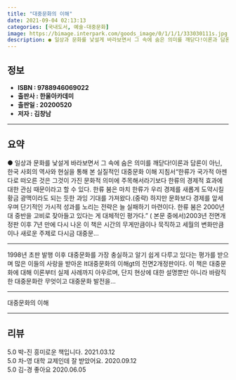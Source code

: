 ```yaml
---
title: "대중문화의 이해"
date: 2021-09-04 02:13:13
categories: [국내도서, 예술-대중문화]
image: https://bimage.interpark.com/goods_image/0/1/1/1/333030111s.jpg
description: ● 일상과 문화를 낯설게 바라보면서 그 속에 숨은 의미를 깨닫다!이론과 담론이 아닌, 한국 사회의 역사와 현실을 통해 본 실질적인 대중문화 이해 지침서“한류가 국가적 아젠다로 떠오른 것은 그것이 가진 문화적 의미에 주목해서라기보다 한류의 경제적 효과에 대한 관심 때문이라고 할 수 있다
---
```


## **정보**

- **ISBN : 9788946069022**
- **출판사 : 한울아카데미**
- **출판일 : 20200520**
- **저자 : 김창남**

------



## **요약**

●  일상과 문화를 낯설게 바라보면서 그 속에 숨은 의미를 깨닫다!이론과 담론이 아닌, 한국 사회의 역사와 현실을 통해 본 실질적인 대중문화 이해 지침서“한류가 국가적 아젠다로 떠오른 것은 그것이 가진 문화적 의미에 주목해서라기보다 한류의 경제적 효과에 대한 관심 때문이라고 할 수 있다. 한류 붐은 마치 한류가 우리 경제를 새롭게 도약시킬 황금 광맥이라도 되는 듯한 과잉 기대를 가져왔다.(중략) 하지만 문화보다 경제를 앞세우며 단기적인 가시적 성과를 노리는 전략은 늘 실패하기 마련이다. 한류 붐은 2000년대 중반을 고비로 잦아들고 있다는 게 대체적인 평가다.” ( 본문 중에서)2003년 전면개정판 이후 7년 만에 다시 나온 이 책은 시간의 무게만큼이나 묵직하고 세월의 변화만큼이나 새로운 주제로 다시금 대중문...

------

1998년 초판 발행 이후 대중문화를 가장 충실하고 알기 쉽게 다루고 있다는 평가를 받으며 많은 이들의 사랑을 받아온 lt대중문화의 이해gt의 전면2개정판이다. 이 책은 대중문화에 대해 이론부터 실제 사례까지 아우르며, 단지 현상에 대한 설명뿐만 아니라 바람직한 대중문화란 무엇이고 대중문화 발전을... 

------


대중문화의 이해 

------


## **리뷰** 

5.0 박-진 흥미로운 책입니다. 2021.03.12 <br/>5.0 차-영 대학 교제인데 잘 받았어요. 2020.09.12 <br/>5.0 김-경 좋아요 2020.06.05 <br/>